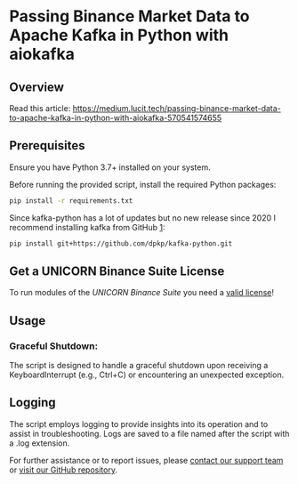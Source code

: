 # Passing Binance Market Data to Apache Kafka in Python with aiokafka
## Overview
Read this article:
https://medium.lucit.tech/passing-binance-market-data-to-apache-kafka-in-python-with-aiokafka-570541574655

## Prerequisites
Ensure you have Python 3.7+ installed on your system. 

Before running the provided script, install the required Python packages:
```bash
pip install -r requirements.txt
```

Since kafka-python has a lot of updates but no new release since 2020 I recommend installing kafka from 
GitHub [1](https://github.com/dpkp/kafka-python/issues/2412#issuecomment-1806341342):
```bash
pip install git+https://github.com/dpkp/kafka-python.git
```

## Get a UNICORN Binance Suite License
To run modules of the *UNICORN Binance Suite* you need a [valid license](https://shop.lucit.services)!

## Usage
### Graceful Shutdown:
The script is designed to handle a graceful shutdown upon receiving a KeyboardInterrupt (e.g., Ctrl+C) or encountering 
an unexpected exception.

## Logging
The script employs logging to provide insights into its operation and to assist in troubleshooting. Logs are saved to a 
file named after the script with a .log extension.

For further assistance or to report issues, please [contact our support team](https://www.lucit.tech/get-support.html) 
or [visit our GitHub repository](https://github.com/LUCIT-Systems-and-Development/unicorn-binance-websocket-api).